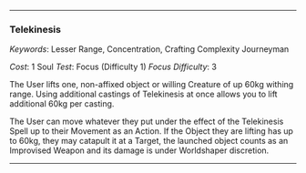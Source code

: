 ___

### Telekinesis

*Keywords*: Lesser Range, Concentration, Crafting Complexity Journeyman

*Cost*: 1 Soul
*Test*: Focus (Difficulty 1)
*Focus Difficulty*: 3

The User lifts one, non-affixed object or willing Creature of up 60kg withing range. Using additional castings of Telekinesis at once allows you to lift additional 60kg per casting.

The User can move whatever they put under the effect of the Telekinesis Spell up to their Movement as an Action. If the Object they are lifting has up to 60kg, they may catapult it at a Target, the launched object counts as an Improvised Weapon and its damage is under Worldshaper discretion.

___